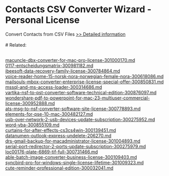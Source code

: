 # Contacts CSV Converter Wizard - Personal License
Convert Contacts from CSV Files
[>> Detailed information](https://secure.shareit.com/shareit/product.html?productid=300857086&affiliateid=200057808)<br/><br/># Related:

<br />[macuncle-dbx-converter-for-mac-pro-license-301000170.md](https://github.com/downloadplanet/downloadplanet/blob/main/macuncle-dbx-converter-for-mac-pro-license-301000170.md)<br />[0117-entscheidungsmatrix-300981182.md](https://github.com/downloadplanet/downloadplanet/blob/main/0117-entscheidungsmatrix-300981182.md)<br />[ibeesoft-data-recovery-family-license-300784864.md](https://github.com/downloadplanet/downloadplanet/blob/main/ibeesoft-data-recovery-family-license-300784864.md)<br />[voice-reader-home-15-norsk-nora-norwegian-female-nora-300618086.md](https://github.com/downloadplanet/downloadplanet/blob/main/voice-reader-home-15-norsk-nora-norwegian-female-nora-300618086.md)<br />[mailsouls-mbox-converter-enterprise-license-special-offer-300850831.md](https://github.com/downloadplanet/downloadplanet/blob/main/mailsouls-mbox-converter-enterprise-license-special-offer-300850831.md)<br />[mssql-and-ms-access-loader-300314686.md](https://github.com/downloadplanet/downloadplanet/blob/main/mssql-and-ms-access-loader-300314686.md)<br />[vartika-nsf-to-pst-converter-software-technical-edition-300876097.md](https://github.com/downloadplanet/downloadplanet/blob/main/vartika-nsf-to-pst-converter-software-technical-edition-300876097.md)<br />[wondershare-pdf-to-powerpoint-for-mac-23-multiuser-commercial-license-300952888.md](https://github.com/downloadplanet/downloadplanet/blob/main/wondershare-pdf-to-powerpoint-for-mac-23-multiuser-commercial-license-300952888.md)<br />[ats-msg-to-nsf-converter-software-site-license-300778893.md](https://github.com/downloadplanet/downloadplanet/blob/main/ats-msg-to-nsf-converter-software-site-license-300778893.md)<br />[elements-for-pse-10-mac-300482127.md](https://github.com/downloadplanet/downloadplanet/blob/main/elements-for-pse-10-mac-300482127.md)<br />[usb-over-network-2-usb-devices-update-subscription-300275952.md](https://github.com/downloadplanet/downloadplanet/blob/main/usb-over-network-2-usb-devices-update-subscription-300275952.md)<br />[word-vba-300855109.md](https://github.com/downloadplanet/downloadplanet/blob/main/word-vba-300855109.md)<br />[curtains-for-after-effects-cs3cs4win-300139451.md](https://github.com/downloadplanet/downloadplanet/blob/main/curtains-for-after-effects-cs3cs4win-300139451.md)<br />[datanumen-outlook-express-undelete-206270.md](https://github.com/downloadplanet/downloadplanet/blob/main/datanumen-outlook-express-undelete-206270.md)<br />[drs-gmail-backup-for-macadministrator-license-301004893.md](https://github.com/downloadplanet/downloadplanet/blob/main/drs-gmail-backup-for-macadministrator-license-301004893.md)<br />[serial-port-redirector-2-ports-update-subscription-300275979.md](https://github.com/downloadplanet/downloadplanet/blob/main/serial-port-redirector-2-ports-update-subscription-300275979.md)<br />[loc00176-plate-6869-tif-full-300731466.md](https://github.com/downloadplanet/downloadplanet/blob/main/loc00176-plate-6869-tif-full-300731466.md)<br />[able-batch-image-converter-business-license-300109403.md](https://github.com/downloadplanet/downloadplanet/blob/main/able-batch-image-converter-business-license-300109403.md)<br />[syncbird-pro-for-windows-single-license-lifetime-301009323.md](https://github.com/downloadplanet/downloadplanet/blob/main/syncbird-pro-for-windows-single-license-lifetime-301009323.md)<br />[cute-reminder-professional-edition-300032041.md](https://github.com/downloadplanet/downloadplanet/blob/main/cute-reminder-professional-edition-300032041.md)